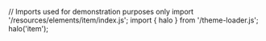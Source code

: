 <!--
type: template
name: item
-->
// Imports used for demonstration purposes only
import '/resources/elements/item/index.js';
import { halo } from '/theme-loader.js';
halo('item');
